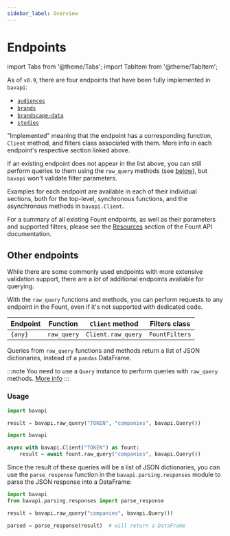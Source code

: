 ```yaml
---
sidebar_label: Overview
---
```


# Endpoints

import Tabs from '@theme/Tabs';
import TabItem from '@theme/TabItem';

As of `v0.9`, there are four endpoints that have been fully implemented in `bavapi`:

- [`audiences`](audiences.md)
- [`brands`](brands.md)
- [`brandscape-data`](brandscape-data.md)
- [`studies`](studies.md)

"Implemented" meaning that the endpoint has a corresponding function, `Client` method, and filters class associated with them. More info in each endpoint's respective section linked above.

If an existing endpoint does not appear in the list above, you can still perform queries to them using the `raw_query` methods (see [below](#other-endpoints)), but `bavapi` won't validate filter parameters.

Examples for each endpoint are available in each of their individual sections, both for the top-level, synchronous functions, and the asynchronous methods in `bavapi.Client`.

For a summary of all existing Fount endpoints, as well as their parameters and supported filters, please see the [Resources](/intro.md) section of the Fount API documentation.

## Other endpoints

While there are some commonly used endpoints with more extensive validation support, there are a *lot* of additional endpoints available for querying.

With the `raw_query` functions and methods, you can perform requests to any endpoint in the Fount, even if it's not supported with dedicated code.

| Endpoint | Function    | `Client` method    | Filters class  |
|----------|-------------|--------------------|----------------|
| `{any}`  | `raw_query` | `Client.raw_query` | `FountFilters` |

Queries from `raw_query` functions and methods return a list of JSON dictionaries, instead of a `pandas` DataFrame.

:::note
You need to use a `Query` instance to perform queries with `raw_query` methods. [More info](../usage/advanced.md#raw-queries)
:::

### Usage

<Tabs>
  <TabItem value="sync" label="Sync" default>

```py
import bavapi

result = bavapi.raw_query("TOKEN", "companies", bavapi.Query())
```

  </TabItem>
  <TabItem value="async" label="Async">

```py
import bavapi

async with bavapi.Client("TOKEN") as fount:
    result = await fount.raw_query("companies", bavapi.Query())
```

  </TabItem>
</Tabs>

Since the result of these queries will be a list of JSON dictionaries, you can use the `parse_response` function in the `bavapi.parsing.responses` module to parse the JSON response into a DataFrame:

```py
import bavapi
from bavapi.parsing.responses import parse_response

result = bavapi.raw_query("companies", bavapi.Query())

parsed = parse_response(result)  # will return a DataFrame
```
